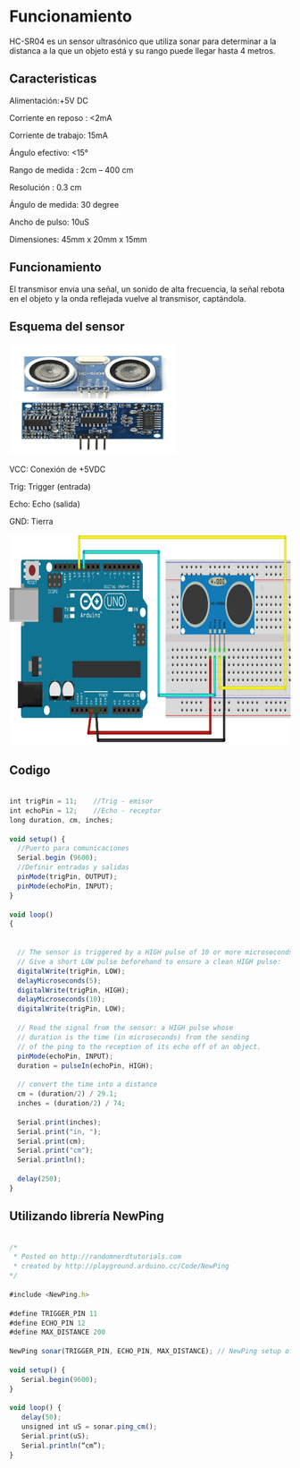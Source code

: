 # Funcionamiento

HC-SR04 es un sensor ultrasónico que utiliza sonar para determinar a la distanca a la que un objeto está y su rango puede llegar hasta 4 metros.

## Caracteristicas

Alimentación:+5V DC

Corriente en reposo : <2mA

Corriente de trabajo: 15mA

Ángulo efectivo: <15°

Rango de medida : 2cm – 400 cm

Resolución : 0.3 cm

Ángulo de medida: 30 degree

Ancho de pulso: 10uS

Dimensiones: 45mm x 20mm x 15mm

## Funcionamiento

El transmisor envia una señal, un sonido de alta frecuencia, la señal rebota en el objeto y la onda reflejada vuelve al transmisor, captándola.

## Esquema del sensor

<img src="imagenes/HC-SR04.png" height="200" width="300"/>

VCC: Conexión de +5VDC

Trig: Trigger (entrada)

Echo: Echo (salida)

GND: Tierra

<img src="imagenes/EsquemaHC-SR04.jpg" height="377" width="809"/>

## Codigo

```javascript

int trigPin = 11;    //Trig - emisor
int echoPin = 12;    //Echo - receptor
long duration, cm, inches;
 
void setup() {
  //Puerto para comunicaciones
  Serial.begin (9600);
  //Definir entradas y salidas
  pinMode(trigPin, OUTPUT);
  pinMode(echoPin, INPUT);
}
 
void loop()
{
 
 
  // The sensor is triggered by a HIGH pulse of 10 or more microseconds.
  // Give a short LOW pulse beforehand to ensure a clean HIGH pulse:
  digitalWrite(trigPin, LOW);
  delayMicroseconds(5);
  digitalWrite(trigPin, HIGH);
  delayMicroseconds(10);
  digitalWrite(trigPin, LOW);
 
  // Read the signal from the sensor: a HIGH pulse whose
  // duration is the time (in microseconds) from the sending
  // of the ping to the reception of its echo off of an object.
  pinMode(echoPin, INPUT);
  duration = pulseIn(echoPin, HIGH);
 
  // convert the time into a distance
  cm = (duration/2) / 29.1;
  inches = (duration/2) / 74; 
  
  Serial.print(inches);
  Serial.print("in, ");
  Serial.print(cm);
  Serial.print("cm");
  Serial.println();
  
  delay(250);
}

```

## Utilizando librería NewPing

```javascript

/*
 * Posted on http://randomnerdtutorials.com
 * created by http://playground.arduino.cc/Code/NewPing
*/

#include <NewPing.h>
 
#define TRIGGER_PIN 11
#define ECHO_PIN 12
#define MAX_DISTANCE 200
 
NewPing sonar(TRIGGER_PIN, ECHO_PIN, MAX_DISTANCE); // NewPing setup of pins and maximum distance.
 
void setup() {
   Serial.begin(9600);
}
 
void loop() {
   delay(50);
   unsigned int uS = sonar.ping_cm();
   Serial.print(uS);
   Serial.println(“cm”);
}

```
